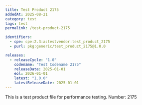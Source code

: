 ```yaml
---
title: Test Product 2175
addedAt: 2025-08-21
category: test
tags: test
permalink: /test-product-2175

identifiers:
  - cpe: cpe:2.3:a:testvendor:test_product_2175
  - purl: pkg:generic/test_product_2175@1.0.0

releases:
  - releaseCycle: "1.0"
    codename: "Test Codename 2175"
    releaseDate: 2025-01-01
    eol: 2026-01-01
    latest: "1.0.0"
    latestReleaseDate: 2025-01-01
---
```


This is a test product file for performance testing. Number: 2175
